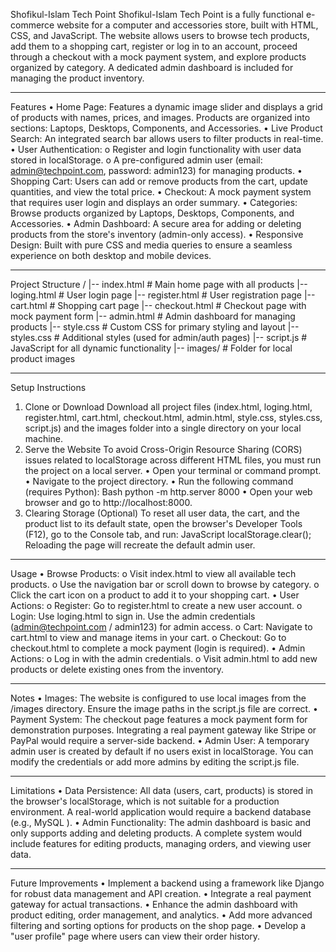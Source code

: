  Shofikul-Islam Tech Point 
Shofikul-Islam Tech Point is a fully functional e-commerce website for a computer and accessories store, built with HTML, CSS, and JavaScript. The website allows users to browse tech products, add them to a shopping cart, register or log in to an account, proceed through a checkout with a mock payment system, and explore products organized by category. A dedicated admin dashboard is included for managing the product inventory.
________________________________________
Features
•	Home Page: Features a dynamic image slider and displays a grid of products with names, prices, and images. Products are organized into sections: Laptops, Desktops, Components, and Accessories.
•	Live Product Search: An integrated search bar allows users to filter products in real-time.
•	User Authentication:
o	Register and login functionality with user data stored in localStorage.
o	A pre-configured admin user (email: admin@techpoint.com, password: admin123) for managing products.
•	Shopping Cart: Users can add or remove products from the cart, update quantities, and view the total price.
•	Checkout: A mock payment system that requires user login and displays an order summary.
•	Categories: Browse products organized by Laptops, Desktops, Components, and Accessories.
•	Admin Dashboard: A secure area for adding or deleting products from the store's inventory (admin-only access).
•	Responsive Design: Built with pure CSS and media queries to ensure a seamless experience on both desktop and mobile devices.
________________________________________
Project Structure
/
|-- index.html          # Main home page with all products
|-- loging.html         # User login page
|-- register.html       # User registration page
|-- cart.html           # Shopping cart page
|-- checkout.html       # Checkout page with mock payment form
|-- admin.html          # Admin dashboard for managing products
|-- style.css           # Custom CSS for primary styling and layout
|-- styles.css          # Additional styles (used for admin/auth pages)
|-- script.js           # JavaScript for all dynamic functionality
|-- images/             # Folder for local product images
________________________________________
Setup Instructions
1. Clone or Download
Download all project files (index.html, loging.html, register.html, cart.html, checkout.html, admin.html, style.css, styles.css, script.js) and the images folder into a single directory on your local machine.
2. Serve the Website
To avoid Cross-Origin Resource Sharing (CORS) issues related to localStorage across different HTML files, you must run the project on a local server.
•	Open your terminal or command prompt.
•	Navigate to the project directory.
•	Run the following command (requires Python):
Bash
python -m http.server 8000
•	Open your web browser and go to http://localhost:8000.
3. Clearing Storage (Optional)
To reset all user data, the cart, and the product list to its default state, open the browser's Developer Tools (F12), go to the Console tab, and run:
JavaScript
localStorage.clear();
Reloading the page will recreate the default admin user.
________________________________________
Usage
•	Browse Products:
o	Visit index.html to view all available tech products.
o	Use the navigation bar or scroll down to browse by category.
o	Click the cart icon on a product to add it to your shopping cart.
•	User Actions:
o	Register: Go to register.html to create a new user account.
o	Login: Use loging.html to sign in. Use the admin credentials (admin@techpoint.com / admin123) for admin access.
o	Cart: Navigate to cart.html to view and manage items in your cart.
o	Checkout: Go to checkout.html to complete a mock payment (login is required).
•	Admin Actions:
o	Log in with the admin credentials.
o	Visit admin.html to add new products or delete existing ones from the inventory.
________________________________________
Notes
•	Images: The website is configured to use local images from the /images directory. Ensure the image paths in the script.js file are correct.
•	Payment System: The checkout page features a mock payment form for demonstration purposes. Integrating a real payment gateway like Stripe or PayPal would require a server-side backend.
•	Admin User: A temporary admin user is created by default if no users exist in localStorage. You can modify the credentials or add more admins by editing the script.js file.
________________________________________
Limitations
•	Data Persistence: All data (users, cart, products) is stored in the browser's localStorage, which is not suitable for a production environment. A real-world application would require a backend database (e.g., MySQL ).
•	Admin Functionality: The admin dashboard is basic and only supports adding and deleting products. A complete system would include features for editing products, managing orders, and viewing user data.
________________________________________
Future Improvements
•	Implement a backend using a framework like Django  for robust data management and API creation.
•	Integrate a real payment gateway for actual transactions.
•	Enhance the admin dashboard with product editing, order management, and analytics.
•	Add more advanced filtering and sorting options for products on the shop page.
•	Develop a "user profile" page where users can view their order history.

